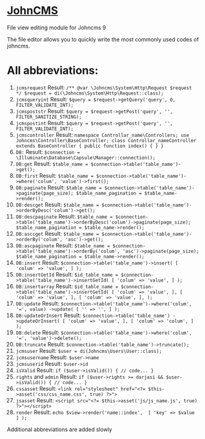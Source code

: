 # [JohnCMS](https://johncms.com)

File view editing module for Johncms 9

The file editor allows you to quickly write the most commonly used codes of johncms.

# All abbreviations:
1. `jcmsrequest`
Result: 
`/** @var \Johncms\System\Http\Request $request */
$request = di(\Johncms\System\Http\Request::class);`
2. `jcmsqueryint`
Result: `$query = $request->getQuery('query', 0, FILTER_VALIDATE_INT);`
3. `jcmspoststr`
Result: `$query = $request->getPost('query', '', FILTER_SANITIZE_STRING);`
4. `jcmspostint`
Result: `$query = $request->getPost('query', '', FILTER_VALIDATE_INT);`
5. `jcmscontroller`
Result: 
`namespace Controllar_name\Controllers;
use Johncms\Controller\BaseController;
class Controllar_nameController extends BaseController
{
    public function index()
    {
    }
}`
6. `DB:`
Result: `$connection = \Illuminate\Database\Capsule\Manager::connection();`
7. `DB:get`
Result: `$table_name = $connection->table('table_name')->get();`
8. `DB:first`
Result: `$table_name = $connection->table('table_name')->where('colum', 'value')->first();`
9. `DB:paginate`
Result:
`$table_name = $connection->table('table_name')->paginate(page_size);
$table_name_pagination = $table_name->render();`
10. `DB:descget`
Result: `$table_name = $connection->table('table_name')->orderByDesc('colum')->get();`
11. `DB:descpaginate`
Result:
`$table_name = $connection->table('table_name')->orderByDesc('colum')->paginate(page_size);
$table_name_pagination = $table_name->render();`
12. `DB:asccget`
Result: `$table_name = $connection->table('table_name')->orderBy('colum', 'asc')->get();`
13. `DB:ascpaginate`
Result:
`$table_name = $connection->table('table_name')->orderBy('colum', 'asc')->paginate(page_size);
$table_name_pagination = $table_name->render();`
14. `DB:insert`
Result:
`$connection->table('table_name')->insert(
    [
        'colum' => 'value',
    ]
);`
15. `DB:insertGetId`
Result:
`$id_table_name = $connection->table('table_name')->insertGetId(
    [
        'colum' => 'value',
    ]
);`
16. `DB:insertarray`
Result:
`$id_table_name = $connection->table('table_name')->insertGetId(
    [
        'colum' => 'value',
    ],
    [
        'colum' => 'value',
    ],
    [
        'colum' => 'value',
    ],
);`
17. `DB:update`
Result:
`$connection->table('table_name')->where('colum', '=', value)
    ->update(
        [
            '' => '',
        ]
    );`
18. `DB:updateOrInsert`
Result:
`$connection->table('table_name')
    ->updateOrInsert(
        [
            'colum' => 'value',
        ],
        [
            'colum' => 'colum',
        ]
    );`
19. `DB:delete`
Result: `$connection->table('table_name')->where('colum', '=', 'value')->delete();`
20. `DB:truncate`
Result: `$connection->table('table_name')->truncate();`
21. `jcmsuser`
Result: `$user = di(Johncms\Users\User::class);`
22. `jcmsusername`
Result: `$user->name`
24. `jcmsuserid`
Result: `$user->id`
23. `isValid`
Result:
`if ($user->isValid()) {
    // code...
}`
25. `rights` and `admin`
Result:
`if ($user->rights >= darjasi && $user->isValid()) {
    // code...
}`
26. `cssasset`
Result: `<link rel="stylesheet" href="<?= $this->asset('css/css_name.css', true) ?>">`
27. `jsasset`
Result: `<script src="<?= $this->asset('js/js_name.js', true) ?>"></script>`
28. `render`
Result: 
`echo $view->render('name::index', 
    [
        'key' => $value
    ]
);`


Additional abbreviations are added slowly
